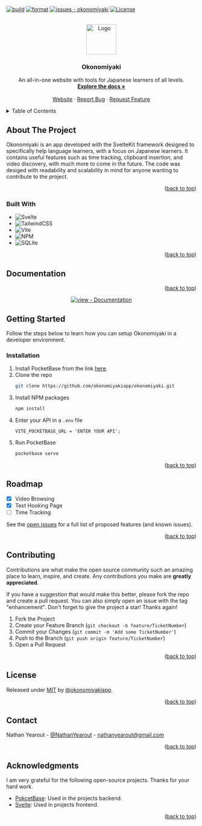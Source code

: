 <a name="readme-top"></a>
[![build](https://github.com/OkonomiyakiApp/okonomiyaki/actions/workflows/build.yml/badge.svg)](https://github.com/OkonomiyakiApp/okonomiyaki/actions/workflows/build.yml)
[![format](https://github.com/OkonomiyakiApp/okonomiyaki/actions/workflows/format.yml/badge.svg)](https://github.com/OkonomiyakiApp/okonomiyaki/actions/workflows/format.yml)
[![issues - okonomiyaki](https://img.shields.io/github/issues/okonomiyakiapp/okonomiyaki)](https://github.com/okonomiyakiapp/okonomiyaki/issues)
[![License](https://img.shields.io/badge/License-MIT-blue)](#license)

<br />
<div align="center">
  <a href="https://github.com/OkonomiyakiApp/okonomiyaki">
    <img src="https://avatars.githubusercontent.com/u/140978871?s=96&v=4" alt="Logo" width="80" height="80">
  </a>

<h3 align="center">Okonomiyaki</h3>

  <p align="center">
    An all-in-one website with tools for Japanese learners of all levels.
    <br />
    <a href="https://github.com/OkonomiyakiApp/okonomiyaki"><strong>Explore the docs »</strong></a>
    <br />
    <br />
    <a href="https://okonomiyaki.app/">Website</a>
    ·
    <a href="https://github.com/OkonomiyakiApp/okonomiyaki/issues">Report Bug</a>
    ·
    <a href="https://github.com/OkonomiyakiApp/okonomiyaki/issues">Request Feature</a>
  </p>
</div>

<!-- TABLE OF CONTENTS -->
<details>
  <summary>Table of Contents</summary>
  <ol>
    <li>
      <a href="#about-the-project">About The Project</a>
      <ul>
        <li><a href="#built-with">Built With</a></li>
      </ul>
    </li>
    <li>
      <a href="#getting-started">Getting Started</a>
      <ul>
        <li><a href="#installation">Installation</a></li>
        <li><a href="#documentation">Documentation</a></li>
      </ul>
    </li>
    <li><a href="#roadmap">Roadmap</a></li>
    <li><a href="#contributing">Contributing</a></li>
    <li><a href="#license">License</a></li>
    <li><a href="#contact">Contact</a></li>
    <li><a href="#acknowledgments">Acknowledgments</a></li>
  </ol>
</details>


<!-- ABOUT THE PROJECT -->
<a name="about-the-project"></a>
## About The Project

<!-- [![Product Name Screen Shot][screenshot]](https://TODO.com) -->
Okonomiyaki is an app developed with the SvelteKit framework designed to specifically help language learners, with a focus on Japanese learners. It contains useful features such as time tracking, clipboard insertion,
and video discovery, with much more to come in the future. The code was desiged with readability and scalability in mind for anyone wanting to contribute to the project.

<p align="right">(<a href="#readme-top">back to top</a>)</p>



### Built With

* ![Svelte](https://img.shields.io/badge/svelte-%23f1413d.svg?style=for-the-badge&logo=svelte&logoColor=white)
* ![TailwindCSS](https://img.shields.io/badge/tailwindcss-%2338B2AC.svg?style=for-the-badge&logo=tailwind-css&logoColor=white)
* ![Vite](https://img.shields.io/badge/vite-%23646CFF.svg?style=for-the-badge&logo=vite&logoColor=white)
* ![NPM](https://img.shields.io/badge/NPM-%23CB3837.svg?style=for-the-badge&logo=npm&logoColor=white)
* ![SQLite](https://img.shields.io/badge/sqlite-%2307405e.svg?style=for-the-badge&logo=sqlite&logoColor=white)

<p align="right">(<a href="#readme-top">back to top</a>)</p>

## Documentation

<p align="right">(<a href="#readme-top">back to top</a>)</p>

<div align="center">

[![view - Documentation](https://img.shields.io/badge/view-Documentation-blue?style=for-the-badge)](/docs/ "Go to project documentation")

</div>


<!-- GETTING STARTED -->
<a name="getting-started"></a>
## Getting Started

Follow the steps below to learn how you can setup Okonomiyaki in a developer environment.

### Installation
<a name="installation"></a>

1. Install PocketBase from the link [here](https://github.com/pocketbase/pocketbase/releases).
2. Clone the repo
   ```sh
   git clone https://github.com/okonomiyakiapp/okonomiyaki.git
   ```
3. Install NPM packages
   ```sh
   npm install
   ```
4. Enter your API in a `.env` file
   ```env
   VITE_POCKETBASE_URL = 'ENTER YOUR API';
   ```
5. Run PocketBase
   ```sh
   pocketbase serve
   ```

<p align="right">(<a href="#readme-top">back to top</a>)</p>


<!-- ROADMAP -->
<a name="roadmap"></a>
## Roadmap

- [x] Video Browsing
- [x] Text Hooking Page
- [ ] Time Tracking

See the [open issues](https://github.com/okonomiyakiapp/okonomiyaki/issues) for a full list of proposed features (and known issues).

<p align="right">(<a href="#readme-top">back to top</a>)</p>


<!-- CONTRIBUTING -->
<a name="contributing"></a>
## Contributing

Contributions are what make the open source community such an amazing place to learn, inspire, and create. Any contributions you make are **greatly appreciated**.

If you have a suggestion that would make this better, please fork the repo and create a pull request. You can also simply open an issue with the tag "enhancement".
Don't forget to give the project a star! Thanks again!

1. Fork the Project
2. Create your Feature Branch (`git checkout -b feature/TicketNumber`)
3. Commit your Changes (`git commit -m 'Add some TicketNumber'`)
4. Push to the Branch (`git push origin feature/TicketNumber`)
5. Open a Pull Request

<p align="right">(<a href="#readme-top">back to top</a>)</p>


<!-- LICENSE -->
<a name="license"></a>
## License

Released under [MIT](/LICENSE) by [@okonomiyakiapp](https://github.com/okonomiyakiapp).

<p align="right">(<a href="#readme-top">back to top</a>)</p>



<!-- CONTACT -->
<a name="contact"></a>
## Contact

Nathan Yearout - [@NathanYearout](https://www.linkedin.com/in/nathan-yearout/) - nathanyearout@gmail.com

<p align="right">(<a href="#readme-top">back to top</a>)</p>



<!-- ACKNOWLEDGMENTS -->
<a name="acknowledgments"></a>
## Acknowledgments
I am very grateful for the following open-source projects. Thanks for your hard work.

- [PokcetBase](https://github.com/pocketbase/pocketbase): Used in the projects backend.
- [Svelte](https://github.com/sveltejs/svelte): Used in projects frontend. 
  
<p align="right">(<a href="#readme-top">back to top</a>)</p>
